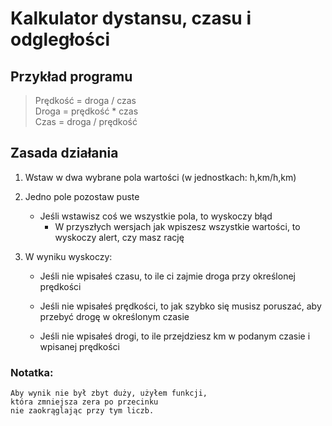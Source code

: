 ﻿# Kalkulator dystansu, czasu i odgległości

## Przykład programu

>Prędkość = droga / czas <br>Droga = prędkość * czas <br>Czas = droga / prędkość

## Zasada działania
1. Wstaw w dwa wybrane pola wartości (w jednostkach: h,km/h,km)
2. Jedno pole pozostaw puste
    * Jeśli wstawisz coś we wszystkie pola, to wyskoczy błąd
        * W przyszłych wersjach jak wpiszesz wszystkie wartości, to wyskoczy alert, czy masz rację

3. W wyniku wyskoczy:

    * Jeśli nie wpisałeś czasu, to ile ci zajmie droga przy określonej prędkości

    * Jeśli nie wpisałeś prędkości, to jak szybko się musisz poruszać, aby przebyć drogę w określonym czasie

    * Jeśli nie wpisałeś drogi, to ile przejdziesz km w podanym czasie i wpisanej prędkości

### Notatka:
    Aby wynik nie był zbyt duży, użyłem funkcji,
    która zmniejsza zera po przecinku
    nie zaokrąglając przy tym liczb.
